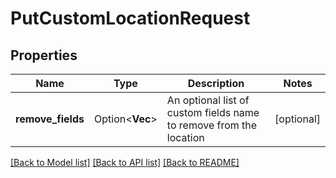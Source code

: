 # PutCustomLocationRequest

## Properties

Name | Type | Description | Notes
------------ | ------------- | ------------- | -------------
**remove_fields** | Option<**Vec<String>**> | An optional list of custom fields name to remove from the location | [optional]

[[Back to Model list]](../README.md#documentation-for-models) [[Back to API list]](../README.md#documentation-for-api-endpoints) [[Back to README]](../README.md)


